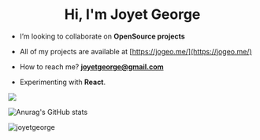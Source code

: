 <h1 align="center">Hi, I'm Joyet George</h1>

-  I’m looking to collaborate on **OpenSource projects**

-  All of my projects are available at [https://jogeo.me/](https://jogeo.me/)

-  How to reach me? **joyetgeorge@gmail.com**

-  Experimenting with **React**.

![](https://raw.githubusercontent.com/joyetgeorge/joyetgeorge/main/github-user-contribution.svg)


![Anurag's GitHub stats](https://github-readme-stats.vercel.app/api?username=joyetgeorge&show_icons=true&theme=radical)



<p><img align="center" src="https://github-readme-streak-stats.herokuapp.com/?user=joyetgeorge&" alt="joyetgeorge" /></p>
